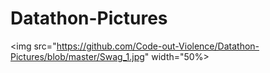 # Datathon-Pictures

<img src="https://github.com/Code-out-Violence/Datathon-Pictures/blob/master/Swag_1.jpg" width="50%>
